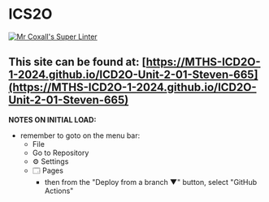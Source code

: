 # ICS2O

[![Mr Coxall's Super Linter](https://github.com/MTHS-ICD2O-1-2024/ICD2O-Unit-2-01-Steven-665/workflows/Mr%20Coxall's%20Super%20Linter/badge.svg)](https://github.com/MTHS-ICD2O-1-2024/ICD2O-Unit-2-01-Steven-665/actions)


This site can be found at: [https://MTHS-ICD2O-1-2024.github.io/ICD2O-Unit-2-01-Steven-665](https://MTHS-ICD2O-1-2024.github.io/ICD2O-Unit-2-01-Steven-665)
---

**NOTES ON INITIAL LOAD:**
- remember to goto on the menu bar:
  - File
  - Go to Repository
  - ⚙ Settings
  - 🗔 Pages
    - then from the "Deploy from a branch ▼" button, select "GitHub Actions"